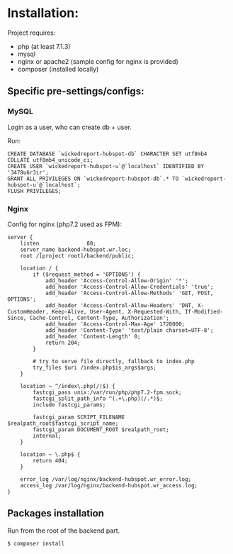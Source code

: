 # Installation:

Project requires:
* php (at least 7.1.3)
* mysql
* nginx or apache2 (sample config for nginx is provided)
* composer (installed locally)

## Specific pre-settings/configs:

### MySQL

Login as a user, who can create db + user.

Run:
```mysql
CREATE DATABASE `wickedreport-hubspot-db` CHARACTER SET utf8mb4 COLLATE utf8mb4_unicode_ci;
CREATE USER `wickedreport-hubspot-u`@`localhost` IDENTIFIED BY '3478u6r3ir';
GRANT ALL PRIVILEGES ON `wickedreport-hubspot-db`.* TO `wickedreport-hubspot-u`@`localhost`;
FLUSH PRIVILEGES;
```

### Nginx

Config for nginx (php7.2 used as FPM):
```
server {
    listen               80;
    server_name backend-hubspot.wr.loc;
    root /[project root]/backend/public;

    location / {
        if ($request_method = 'OPTIONS') {
            add_header 'Access-Control-Allow-Origin' '*';
            add_header 'Access-Control-Allow-Credentials' 'true';
            add_header 'Access-Control-Allow-Methods' 'GET, POST, OPTIONS';
            add_header 'Access-Control-Allow-Headers' 'DNT, X-CustomHeader, Keep-Alive, User-Agent, X-Requested-With, If-Modified-Since, Cache-Control, Content-Type, Authorization';
            add_header 'Access-Control-Max-Age' 1728000;
            add_header 'Content-Type' 'text/plain charset=UTF-8';
            add_header 'Content-Length' 0;
            return 204;
        }
    
        # try to serve file directly, fallback to index.php
        try_files $uri /index.php$is_args$args;
    }

    location ~ ^/index\.php(/|$) {
        fastcgi_pass unix:/var/run/php/php7.2-fpm.sock;
        fastcgi_split_path_info ^(.+\.php)(/.*)$;
        include fastcgi_params;

        fastcgi_param SCRIPT_FILENAME $realpath_root$fastcgi_script_name;
        fastcgi_param DOCUMENT_ROOT $realpath_root;
        internal;
    }

    location ~ \.php$ {
        return 404;
    }

    error_log /var/log/nginx/backend-hubspot.wr_error.log;                                                                                                                                               
    access_log /var/log/nginx/backend-hubspot.wr_access.log;                                                                                                                                             
}
```

## Packages installation
Run from the root of the backend part.
```
$ composer install
```
